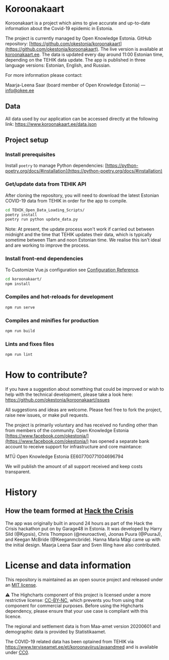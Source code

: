 # Koroonakaart

Koroonakaart is a project which aims to give accurate and up-to-date information about the Covid-19 epidemic in Estonia.

The project is currently managed by Open Knowledge Estonia. GitHub repository: [https://github.com/okestonia/koroonakaart](https://github.com/okestonia/koroonakaart). The live version is available at [koroonakaart.ee](https://koroonakaart.ee/). The data is updated every day around 11:00 Estonian time, depending on the TEHIK data update. The app is published in three language versions: Estonian, English, and Russian.

For more information please contact:

Maarja-Leena Saar (board member of Open Knowledge Estonia) ⁠— info@okee.ee

## Data

All data used by our application can be accessed directly at the following link: https://www.koroonakaart.ee/data.json

## Project setup

### Install prerequisites

Install `poetry` to manage Python dependencies: [https://python-poetry.org/docs/#installation](https://python-poetry.org/docs/#installation)

### Get/update data from TEHIK API

After cloning the repository, you will need to download the latest Estonian COVID-19 data from TEHIK in order for the app to compile.

```bash
cd TEHIK_Open_Data_Loading_Scripts/
poetry install
poetry run python update_data.py
```

Note: At present, the update process won't work if carried out between midnight and the time that TEHIK updates their data, which is typically sometime between 11am and noon Estonian time. We realise this isn't ideal and are working to improve the process.

### Install front-end dependencies

To Customize Vue.js configuration see [Configuration Reference](https://cli.vuejs.org/config/).

```bash
cd koroonakaart/
npm install
```

### Compiles and hot-reloads for development

```bash
npm run serve
```

### Compiles and minifies for production

```bash
npm run build
```

### Lints and fixes files

```bash
npm run lint
```

# How to contribute?

If you have a suggestion about something that could be improved or wish to help with the technical development, please take a look here: https://github.com/okestonia/koroonakaart/issues

All suggestions and ideas are welcome. Please feel free to fork the project, raise new issues, or make pull requests.

The project is primarily voluntary and has received no funding other than from members of the community. Open Knowledge Estonia [https://www.facebook.com/okestonia/](https://www.facebook.com/okestonia/) has opened a separate bank account to receive support for infrastructure and core maintance:

MTÜ Open Knowledge Estonia EE607700771004696794

We will publish the amount of all support received and keep costs transparent.

# History

## How the team formed at [Hack the Crisis](https://www.facebook.com/events/204692110602347/)

The app was originally built in around 24 hours as part of the Hack the Crisis hackathon put on by Garage48 in Estonia. It was developed by Harry Sild (@Kypsis), Chris Thompson (@neuroactive), Joonas Puura (@PuuraJ), and Keegan McBride (@Keeganmcbride). Hanna Maria Mägi came up with the initial design. Maarja Leena Saar and Sven Illing have also contributed.

# License and data information

This repository is maintained as an open source project and released under an [MIT license](LICENSE).

⚠️ The Highcharts component of this project is licensed under a more restrictive license: [CC-BY-NC](https://creativecommons.org/licenses/by-nc/4.0/), which prevents you from using that component for commercial purposes. Before using the Highcharts dependency, please ensure that your use case is compliant with this licence.

The regional and settlement data is from Maa-amet version 20200601 and demographic data is provided by Statistikaamet.

The COVID-19 related data has been optained from TEHIK via https://www.terviseamet.ee/et/koroonaviirus/avaandmed and is available under [CC0](LICENSE-data).
